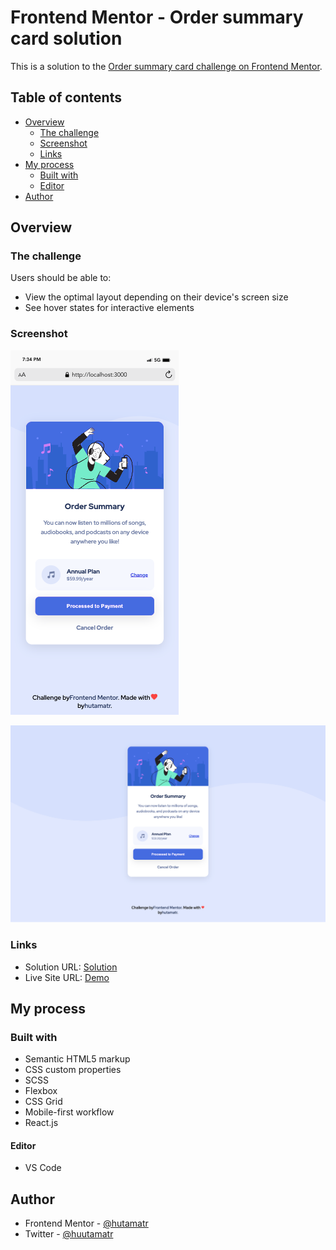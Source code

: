 # Frontend Mentor - Order summary card solution

This is a solution to the [Order summary card challenge on Frontend Mentor](https://www.frontendmentor.io/challenges/order-summary-component-QlPmajDUj).

## Table of contents

- [Overview](#overview)
  - [The challenge](#the-challenge)
  - [Screenshot](#screenshot)
  - [Links](#links)
- [My process](#my-process)
  - [Built with](#built-with)
  - [Editor](#editor)
- [Author](#author)

## Overview

### The challenge

Users should be able to:

- View the optimal layout depending on their device's screen size
- See hover states for interactive elements

### Screenshot

![Screenshot 1](https://github.com/hutamatr/order-summary-reactjs/blob/master/src/Images/mobile.png)

![Screenshot 2](https://github.com/hutamatr/order-summary-reactjs/blob/master/src/Images/dekstop.png)

### Links

- Solution URL: [Solution](https://www.frontendmentor.io/solutions/order-summary-card-component-with-flexbox-css-grid-and-css-preprocessor-nQZJ-_Aa6)
- Live Site URL: [Demo](https://hutamatr.github.io/order-summary-reactjs/)

## My process

### Built with

- Semantic HTML5 markup
- CSS custom properties
- SCSS
- Flexbox
- CSS Grid
- Mobile-first workflow
- React.js

#### Editor

- VS Code

## Author

- Frontend Mentor - [@hutamatr](https://www.frontendmentor.io/profile/hutamatr)
- Twitter - [@huutamatr](https://twitter.com/huutamatr)
